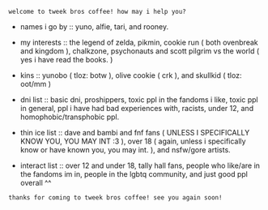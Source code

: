 ` welcome to tweek bros coffee! how may i help you? `

* names i go by :: yuno, alfie, tari, and rooney.

* my interests :: the legend of zelda, pikmin, cookie run ( both ovenbreak and kingdom ), chalkzone, psychonauts and scott pilgrim vs the world ( yes i have read the books. )

* kins :: yunobo ( tloz: botw ), olive cookie ( crk ), and skullkid ( tloz: oot/mm )

* dni list :: basic dni, proshippers, toxic ppl in the fandoms i like, toxic ppl in general, ppl i have had bad experiences with, racists, under 12, and homophobic/transphobic ppl.

* thin ice list :: dave and bambi and fnf fans ( UNLESS I SPECIFICALLY KNOW YOU, YOU MAY INT :3 ), over 18 ( again, unless i specifically know or have known you, you may int. ), and nsfw/gore artists.

* interact list :: over 12 and under 18, tally hall fans, people who like/are in the fandoms im in, people in the lgbtq community, and just good ppl overall ^^

` thanks for coming to tweek bros coffee! see you again soon! `
